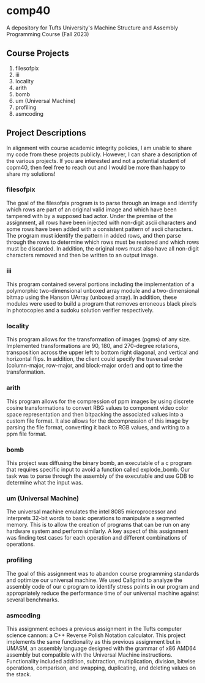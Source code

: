 # comp40
A depository for Tufts University's Machine Structure and Assembly Programming Course (Fall 2023)

## Course Projects
1. filesofpix
2. iii
3. locality
4. arith
5. bomb
6. um (Universal Machine)
7. profiling
8. asmcoding

## Project Descriptions

In alignment with course academic integrity policies, I am unable to share my code from these projects publicly. However, I can share a description of the various projects. If you are interested and not a potential student of copm40, then feel free to reach out and I would be more than happy to share my solutions!

### filesofpix

The goal of the filesofpix program is to parse through an image and identify which rows are part of an original valid image and which have been tampered with by a supposed bad actor.
Under the premise of the assignment, all rows have been injected with non-digit ascii characters and some rows have been added with a consistent pattern of ascii characters. The program must identify the pattern in added rows, and then parse through the rows to determine which rows must be restored and which rows must be discarded. In addition, the original rows must also have all non-digit characters removed and then be written to an output image.

### iii

This program contained several portions including the implementation of a polymorphic two-dimensional unboxed array module and a two-dimensional bitmap using the Hanson UArray (unboxed array). In addition, these modules were used to build a program that removes erroneous black pixels in photocopies and a sudoku solution verifier respectively.

### locality

This program allows for the transformation of images (pgms) of any size. Implemented transformations are 90, 180, and 270-degree rotations, transposition across the upper left to bottom right diagonal, and vertical and horizontal flips. In addition, the client could specify the traversal order (column-major, row-major, and block-major order) and opt to time the transformation.

### arith

This program allows for the compression of ppm images by using discrete cosine transformations to convert RBG values to component video color space representation and then bitpacking the associated values into a custom file format. It also allows for the decompression of this image by parsing the file format, converting it back to RGB values, and writing to a ppm file format.

### bomb

This project was diffusing the binary bomb, an executable of a c program that requires specific input to avoid a function called explode_bomb. Our task was to parse through the assembly of the executable and use GDB to determine what the input was.

### um (Universal Machine)

The universal machine emulates the intel 8085 microprocessor and interprets 32-bit words to basic operations to manipulate a segmented memory. This is to allow the creation of programs that can be run on any hardware system and perform similarly. A key aspect of this assignment was finding test cases for each operation and different combinations of operations.

### profiling

The goal of this assignment was to abandon course programming standards and optimize our universal machine. We used Callgrind to analyze the assembly code of our c program to identify stress points in our program and appropriately reduce the performance time of our universal machine against several benchmarks.

### asmcoding

This assignment echoes a previous assignment in the Tufts computer science cannon: a C++ Reverse Polish Notation calculator. This project implements the same functionality as this previous assignment but in UMASM, an assembly language designed with the grammar of x86 AMD64 assembly but compatible with the Universal Machine instructions. Functionality included addition, subtraction, multiplication, division, bitwise operations, comparison, and swapping, duplicating, and deleting values on the stack.
